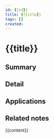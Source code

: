 ```yaml
---
id: {{id}}
title: {{title}}
tags: []
created: 
---
```

# {{title}}

## Summary 

## Detail

## Applications

## Related notes

{{content}}
